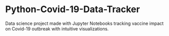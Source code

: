 # Python-Covid-19-Data-Tracker
Data science project made with Jupyter Notebooks tracking vaccine impact on Covid-19 outbreak with intuitive visualizations.
